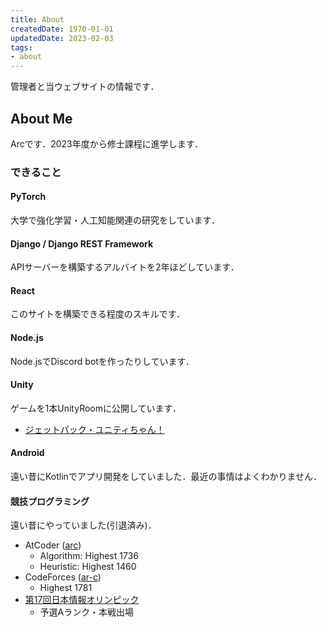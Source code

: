 ```yaml
---
title: About
createdDate: 1970-01-01
updatedDate: 2023-02-03
tags:
- about
---
```


管理者と当ウェブサイトの情報です．

## About Me

Arcです．2023年度から修士課程に進学します．

### できること

#### PyTorch

大学で強化学習・人工知能関連の研究をしています．

#### Django / Django REST Framework

APIサーバーを構築するアルバイトを2年ほどしています．

#### React

このサイトを構築できる程度のスキルです．

#### Node.js

Node.jsでDiscord botを作ったりしています．

#### Unity

ゲームを1本UnityRoomに公開しています．

- [ジェットパック・ユニティちゃん！](https://unityroom.com/games/jetpack-unitychan)

#### Android

遠い昔にKotlinでアプリ開発をしていました．最近の事情はよくわかりません．

#### 競技プログラミング

遠い昔にやっていました(引退済み)．

- AtCoder ([arc](https://atcoder.jp/users/arc))
  - Algorithm: Highest 1736
  - Heuristic: Highest 1460
- CodeForces ([ar-c](https://codeforces.com/profile/ar-c))
  - Highest 1781
- [第17回日本情報オリンピック](https://www.ioi-jp.org/joi/2017/index.html)
  - 予選Aランク・本戦出場
